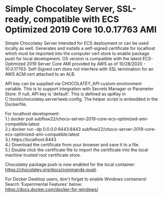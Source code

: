 # Simple Chocolatey Server, SSL-ready, compatible with ECS Optimized 2019 Core 10.0.17763 AMI

Simple Chocolatey Server intended for ECS deployment or can be used locally as well.  Generates and installs a self-signed certificate for localhost which must be imported into the computer cert store to enable package push for local development.  OS version is compatible with the latest ECS-Optimized 2019 Server Core AMI provided by AWS as of 10/28/2020 - 10.0.17763.  Self-Signed cert does not interfere with SSL termination for an AWS ACM cert attached to an ALB.

API key can be supplied via CHOCOLATEY_API custom environment variable.  This is to support integration with Secrets Manager or Parameter Store.  If null, API key is 'default'.  This is defined as apiKey in C:\tools\chocolatey.server\web.config.  The helper script is embedded in the Dockerfile.

For localhost development: \
1.) docker pull subflow22/choco-server-2019-core-ecs-optimized-ami-compatible:latest \
2.) docker run -dp 0.0.0.0:8443:8443 subflow22/choco-server-2019-core-ecs-optimized-ami-compatible:latest \
3.) https://localhost:8443 \
4.) Download the certificate from your browser and save it to a file. \
5.) Double click the certificate file to import the certificate into the local machine trusted root certificate store.

Chocolatey package push is now enabled for the local container: \
https://chocolatey.org/docs/commands-push 

For Docker Desktop users, don't forget to enable Windows containers! \
Search 'Experimental Features' below: \
https://docs.docker.com/docker-for-windows/


